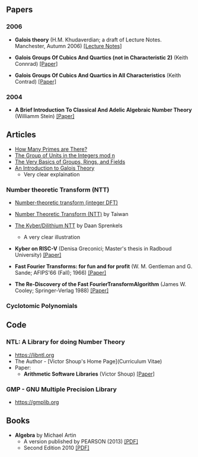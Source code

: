 
## Papers

### 2006

* **Galois theory** (H.M. Khudaverdian; a draft of Lecture Notes. Manchester, Autumn 2006) [[Lecture Notes]](https://khudian.net/Teaching/Galois/gallctrs64.pdf)

* **Galois Groups Of Cubics And Quartics (not in Characteristic 2)** (Keith Connrad) [[Paper]](http://www.ms.uky.edu/~sohum/ma561/notes/workspace/books/cubicquartic.pdf)

* **Galois Groups Of Cubics And Quartics in All Characteristics**  (Keith Contrad) [[Paper]](https://kconrad.math.uconn.edu/blurbs/galoistheory/cubicquarticallchar.pdf)

### 2004

* **A Brief Introduction To Classical And Adelic Algebraic Number Theory** (Williamm Stein) [[Paper]](https://wstein.org/papers/ant/ant.pdf)

## Articles

* [How Many Primes are There?](https://primes.utm.edu/howmany.html)
* [The Group of Units in the Integers mod n](https://sites.millersville.edu/bikenaga/abstract-algebra-1/units-in-zn/units-in-zn.pdf)
* [The Very Basics of Groups, Rings, and Fields](https://www-users.cse.umn.edu/~brubaker/docs/152/152groups.pdf)
* [An Introduction to Galois Theory](https://nrich.maths.org/1422)
  * Very clear explaination
    
### Number theoretic Transform (NTT)

* [Number-theoretic transform (integer DFT)](https://www.nayuki.io/page/number-theoretic-transform-integer-dft)

* [Number Theoretic Transform (NTT)](http://djj.ee.ntu.edu.tw/ADSP14.pdf) by Taiwan

* [The Kyber/Dilithium NTT](https://dsprenkels.com/ntt.html) by Daan Sprenkels
  * A very clear illustration

* **Kyber on RISC-V** (Denisa Greconici; Master's thesis in Radboud University) [[Paper]](https://www.ru.nl/publish/pages/769526/denisa_greconici.pdf)

* **Fast Fourier Transforms: for fun and for profit** (W. M. Gentleman and G. Sande; AFIPS'66 (Fall); 1966) [[Paper]](https://www.cis.rit.edu/class/simg716/FFT_Fun_Profit.pdf)

* **The Re-Discovery of the Fast FourierTransformAlgorithm** (James W. Cooley; Springer-Verlag 1988) [[Paper]](https://carma.newcastle.edu.au/resources/jon/Preprints/Talks/CARMA-CE/FFT.pdf)
    
### Cyclotomic Polynomials

## Code

### NTL: A Library for doing Number Theory

* <https://libntl.org>
* The Author - [Victor Shoup's Home Page](Curriculum Vitae)
* Paper:
  * **Arithmetic Software Libraries** (Victor Shoup) [[Paper]](https://www.shoup.net/papers/akl-chapter.pdf)

### GMP - GNU Multiple Precision Library

* <https://gmplib.org>

## Books

* **Algebra** by Michael Artin
  * A version published by PEARSON (2013) [[PDF]](https://bunker2.zlibcdn.com/dtoken/2b29d6e32dedef00af2e695608cf2f6d)
  * Second Edition 2010 [[PDF]](https://bunker2.zlibcdn.com/dtoken/3f48182ab6b160624e626ca9e81de17c)

